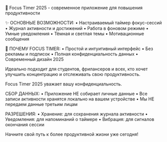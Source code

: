 🎯 Focus Timer 2025 - современное приложение для повышения продуктивности

✨ ОСНОВНЫЕ ВОЗМОЖНОСТИ:
• Настраиваемый таймер фокус-сессий
• Журнал активности и достижений
• Работа в фоновом режиме
• Умные уведомления
• Тёмная и светлая темы
• Мотивационные сообщения

🚀 ПОЧЕМУ FOCUS TIMER:
• Простой и интуитивный интерфейс
• Без рекламы и подписок
• Полная конфиденциальность данных
• Современный дизайн 2025

Идеально подходит для студентов, фрилансеров и всех, кто хочет улучшить концентрацию и отслеживать свою продуктивность.

Focus Timer 2025 уважает вашу конфиденциальность.

СБОР ДАННЫХ:
• Приложение НЕ собирает личные данные
• Все записи активности хранятся локально на вашем устройстве
• Мы НЕ передаем данные третьим лицам

РАЗРЕШЕНИЯ:
• Хранение: для сохранения журнала активности
• Уведомления: для напоминаний о таймере
• Вибрация: для сигналов окончания сессии

Начните свой путь к более продуктивной жизни уже сегодня!
